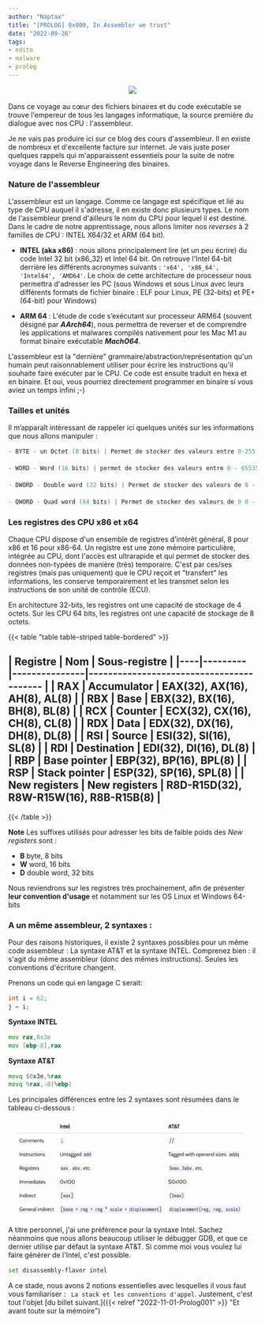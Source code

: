```yaml
---
author: "Naptax"
title: "[PROLOG] 0x000, In Assembler we trust"
date: "2022-09-26"
tags: 
- edito
- malware
- prolog
---
```


<center>
<img src="/images/monster-3.png" width="200"> 
</center>

Dans ce voyage au cœur des fichiers binaires et du code exécutable se trouve l'empereur de tous les langages informatique, la source première du dialogue avec nos CPU : l'assembleur.

Je ne vais pas produire ici sur ce blog des cours d'assembleur. Il en existe de nombreux et d'excellente facture sur internet. Je vais juste poser quelques rappels qui m'apparaissent essentiels pour la suite de notre voyage dans le Reverse Engineering des binaires.

### Nature de l'assembleur

L'assembleur est un langage. Comme ce langage est spécifique et lié au type de CPU auquel il s'adresse, il en existe donc plusieurs types. Le nom de l'assembleur prend d'ailleurs le nom du CPU pour lequel il est destiné. Dans le cadre de notre apprentissage, nous allons limiter nos _reverses_ à 2 familles de CPU : INTEL X64/32 et ARM (64 bit). 

- **INTEL (aka x86)** : nous allons principalement lire (et un peu écrire) du code Intel 32 bit (x86_32) et Intel 64 bit. On retrouve l'Intel 64-bit derrière les différents acronymes suivants : `````'x64', 'x86_64', 'Intel64', 'AMD64'`````. Le choix de cette architecture de processeur nous permettra d'adresser les PC (sous Windows et sous Linux avec leurs différents formats de fichier binaire : ELF pour Linux, PE (32-bits) et PE+(64-bit) pour Windows)

- **ARM 64** : L'étude de code s’exécutant sur processeur ARM64 (souvent désigné par **_AArch64_**), nous permettra de reverser et de comprendre les applications et malwares compilés nativement pour les Mac M1 au format binaire exécutable **_MachO64_**.


L'assembleur est la "dernière" grammaire/abstraction/représentation qu'un humain peut raisonnablement utiliser pour écrire les instructions qu'il souhaite faire exécuter par le CPU. Ce code est ensuite traduit en hexa et en binaire. Et oui, vous pourriez directement programmer en binaire si vous aviez un temps infini ;-)

### Tailles et unités

Il m’apparaît intéressant de rappeler ici quelques unités sur les informations que nous allons manipuler :
```c
- BYTE - un Octet (8 bits) | Permet de stocker des valeurs entre 0-255 ou -128 à 127 

- WORD - Word (16 bits) | permet de stocker des valeurs entre 0 - 65535 ou -32768 à 32767 

- DWORD - Double word (32 bits) | Permet de stocker des valeurs de 0 - 232 

- QWORD - Quad word (64 bits) | Permet de stocker des valeurs de 0 0 - 2^64
```


### Les registres des CPU x86 et x64

Chaque CPU dispose d'un ensemble de registres d’intérêt général, 8 pour x86 et 16 pour x86-64. Un registre est une zone mémoire particulière, intégrée au CPU, dont l'accès est ultrarapide et qui permet de stocker des données non-typées de manière (très) temporaire. C'est par ces/ses registres (mais pas uniquement) que le CPU reçoit et "transfert" les informations, les conserve temporairement et les transmet selon les instructions de son unité de contrôle (ECU).

En architecture 32-bits, les registres ont une capacité de stockage de 4 octets. Sur les CPU 64 bits, les registres ont une capacité de stockage de 8 octets.

{{< table \"table table-striped table-bordered\" >}}

| Registre      | Nom           | Sous-registre                            |
|----|--------- |---------------|----------------------------------------- |
| RAX           | Accumulator   | EAX(32), AX(16), AH(8), AL(8)            |
| RBX           | Base          | EBX(32), BX(16), BH(8), BL(8)            |
| RCX           | Counter       | ECX(32), CX(16), CH(8), CL(8)            |
| RDX           | Data          | EDX(32), DX(16), DH(8), DL(8)            |
| RSI           | Source        | ESI(32), SI(16), SL(8)                   |
| RDI           | Destination   | EDI(32), DI(16), DL(8)                   |
| RBP           | Base pointer  | EBP(32), BP(16), BPL(8)                  |
| RSP           | Stack pointer | ESP(32), SP(16), SPL(8)                  |
| New registers | New registers | R8D-R15D(32), R8W-R15W(16), R8B-R15B(8)  |
-------------

{{< /table >}}


**Note**
Les suffixes utilisés pour adresser les bits de faible poids des _New registers_ sont :
- **B** byte, 8 bits
- **W** word, 16 bits
- **D** double word, 32 bits


Nous reviendrons sur les registres très prochainement, afin de présenter **leur convention d'usage** et notamment sur les OS Linux et Windows 64-bits


### A un même assembleur, 2 syntaxes :

Pour des raisons historiques, il existe 2 syntaxes possibles pour un même code assembleur : La syntaxe AT&T et la syntaxe INTEL. Comprenez bien : il s'agit du même assembleur (donc des mêmes instructions). Seules les conventions d'écriture changent.

Prenons un code qui en langage C serait:

````c
int i = 62;
j = i;
````
**Syntaxe INTEL**
````asm
mov rax,0x3e
mov [ebp-8],rax
````
**Syntaxe AT&T**
```asm
movq $0x3e,%rax
movq %rax,-8(%ebp)
```

Les principales différences entre les 2 syntaxes sont résumées dans le tableau ci-dessous :

<img src="/images/asm-syntax.png" width="520">

A titre personnel, j'ai une préférence pour la syntaxe Intel. Sachez néanmoins que nous allons beaucoup utiliser le débugger GDB, et que ce dernier utilise par défaut la syntaxe AT&T. Si comme moi vous voulez lui faire générer de l'Intel, c'est possible.

```bash
set disassembly-flavor intel
```

A ce stade, nous avons 2 notions essentielles avec lesquelles il vous faut vous familiariser : ``` La stack et les conventions d'appel```. Justement, c'est tout l'objet [du billet suivant.]({{< relref "2022-11-01-Prolog001" >}} "Et avant toute sur la mémoire")